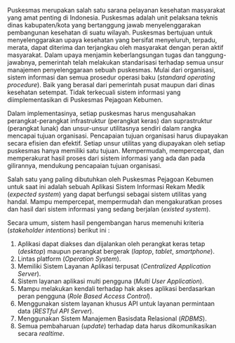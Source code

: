 Puskesmas merupakan salah satu sarana pelayanan kesehatan masyarakat yang amat penting di Indonesia. Puskesmas adalah unit pelaksana teknis dinas kabupaten/kota yang bertanggung jawab menyelenggarakan pembangunan kesehatan di suatu wilayah. Puskesmas bertujuan untuk menyelenggarakan upaya kesehatan yang bersifat menyeluruh, terpadu, merata, dapat diterima dan terjangkau oleh masyarakat dengan peran aktif masyarakat. Dalam upaya menjamin keberlangsungan tugas dan tanggung-jawabnya, pemerintah telah melakukan standarisasi terhadap semua unsur manajemen penyelenggaraan sebuah puskesmas. Mulai dari organisasi, sistem informasi dan semua prosedur operasi baku (_standard operating procedure_). Baik yang berasal dari pemerintah pusat maupun dari dinas kesehatan setempat. Tidak terkecuali sistem informasi yang diimplementasikan di Puskesmas Pejagoan Kebumen.

Dalam implementasinya, setiap puskesmas harus mengusahakan perangkat-perangkat infrastruktur (perangkat keras) dan suprastruktur (perangkat lunak) dan unsur-unsur utilitasnya sendiri dalam rangka mencapai tujuan organisasi. Pencapaian tujuan organisasi harus diupayakan secara efisien dan efektif. Setiap unsur utilitas yang diupayakan oleh setiap puskesmas hanya memiliki satu tujuan. Mempermudah, mempercepat, dan memperakurat hasil proses dari sistem informasi yang ada dan pada gilirannya, mendukung pencapaian tujuan organisasi.

Salah satu yang paling dibutuhkan oleh Puskesmas Pejagoan Kebumen untuk saat ini adalah sebuah Aplikasi Sistem Informasi Rekam Medik (_expected system_) yang dapat berfungsi sebagai sistem utilitas yang handal. Mampu mempercepat, mempermudah dan mengakuratkan proses dan hasil dari sistem informasi yang sedang berjalan (_existed system_).

Secara umum, sistem hasil pengembangan harus memenuhi kriteria (_stakeholder intentions_) berikut ini :

1. Aplikasi dapat diakses dan dijalankan oleh perangkat keras tetap (_desktop_) maupun perangkat bergerak (_laptop_, _tablet_, _smartphone_).
2. Lintas platform (_Operation System_).
3. Memiliki Sistem Layanan Aplikasi terpusat (_Centralized Application Server_).
4. Sistem layanan aplikasi multi pengguna (_Multi User Application_).
5. Mampu melakukan kendali terhadap hak akses aplikasi berdasarkan peran pengguna (_Role Based Access Control_).
6. Menggunakan sistem layanan khusus API untuk layanan permintaan data (_RESTful API Server_).
7. Menggunakan Sistem Manajemen Basisdata Relasional (_RDBMS_).
8. Semua pembaharuan (_update_) terhadap data harus dikomunikasikan secara _realtime_.
